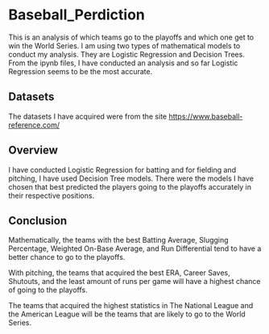 # Baseball_Perdiction

This is an analysis of which teams go to the playoffs and which one get to win the World Series. I am using two types of mathematical models to conduct my analysis. They are Logistic Regression and 
Decision Trees. From the ipynb files, I have conducted an analysis and so far Logistic Regression seems to be the most accurate. 

## Datasets 
The datasets I have acquired were from the site https://www.baseball-reference.com/

## Overview 
I have conducted Logistic Regression for batting and for fielding and pitching, I have used Decision Tree models. There were the models I have chosen that best predicted the players going to the 
playoffs accurately in their respective positions. 

## Conclusion 
Mathematically, the teams with the best Batting Average, Slugging Percentage, Weighted On-Base Average, and Run Differential tend to have a better chance to go to the playoffs. 

With pitching, the teams that acquired the best ERA, Career Saves, Shutouts, and the least amount of runs per game will have a highest chance of going to the playoffs. 

The teams that acquired the highest statistics in The National League and the American League will be the teams that are likely to 
go to the World Series. 
